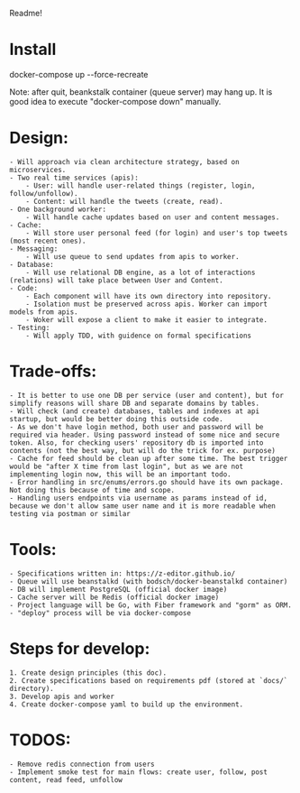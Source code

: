 Readme!

# Install 

docker-compose up --force-recreate

Note: after quit, beankstalk container (queue server) may hang up. It is good idea to execute "docker-compose down" manually.

# Design:
	- Will approach via clean architecture strategy, based on microservices.
	- Two real time services (apis):
		- User: will handle user-related things (register, login, follow/unfollow).
		- Content: will handle the tweets (create, read).
	- One background worker:
		- Will handle cache updates based on user and content messages.
	- Cache:
		- Will store user personal feed (for login) and user's top tweets (most recent ones).
	- Messaging:
		- Will use queue to send updates from apis to worker.
	- Database:
		- Will use relational DB engine, as a lot of interactions (relations) will take place between User and Content.
	- Code:
		- Each component will have its own directory into repository.
		- Isolation must be preserved across apis. Worker can import models from apis.
		- Woker will expose a client to make it easier to integrate.
	- Testing:
		- Will apply TDD, with guidence on formal specifications

# Trade-offs:
	- It is better to use one DB per service (user and content), but for simplify reasons will share DB and separate domains by tables.
	- Will check (and create) databases, tables and indexes at api startup, but would be better doing this outside code.
	- As we don't have login method, both user and password will be required via header. Using password instead of some nice and secure token. Also, for checking users' repository db is imported into contents (not the best way, but will do the trick for ex. purpose)
	- Cache for feed should be clean up after some time. The best trigger would be "after X time from last login", but as we are not implementing login now, this will be an important todo.
	- Error handling in src/enums/errors.go should have its own package. Not doing this because of time and scope.
	- Handling users endpoints via username as params instead of id, because we don't allow same user name and it is more readable when testing via postman or similar

# Tools:
	- Specifications written in: https://z-editor.github.io/
	- Queue will use beanstalkd (with bodsch/docker-beanstalkd container)
	- DB will implement PostgreSQL (official docker image)
	- Cache server will be Redis (official docker image)
	- Project language will be Go, with Fiber framework and "gorm" as ORM.
	- "deploy" process will be via docker-compose

# Steps for develop:
	1. Create design principles (this doc).
	2. Create specifications based on requirements pdf (stored at `docs/` directory).
	3. Develop apis and worker
	4. Create docker-compose yaml to build up the environment.

# TODOS:
	- Remove redis connection from users
	- Implement smoke test for main flows: create user, follow, post content, read feed, unfollow
